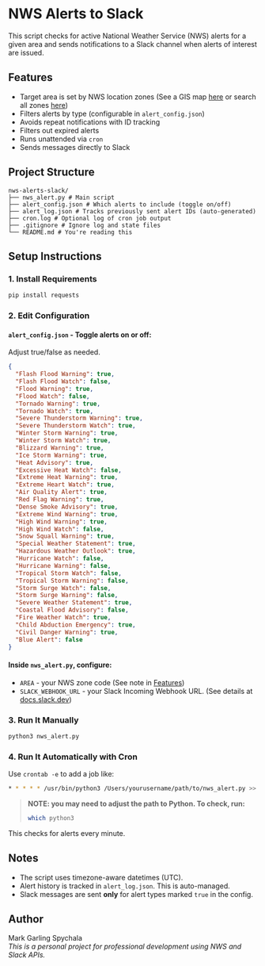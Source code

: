 # NWS Alerts to Slack

This script checks for active National Weather Service (NWS) alerts for a given area and sends notifications to a Slack channel when alerts of interest are issued.

## Features
- Target area is set by NWS location zones (See a GIS map [here](https://www.arcgis.com/home/item.html?id=07ca3188d1254b4d8901f8a4283a37dd&sublayer=0) or search all zones [here](https://alerts.weather.gov/))
- Filters alerts by type (configurable in `alert_config.json`)
- Avoids repeat notifications with ID tracking
- Filters out expired alerts
- Runs unattended via `cron`
- Sends messages directly to Slack

##  Project Structure

```
nws-alerts-slack/
├── nws_alert.py # Main script
├── alert_config.json # Which alerts to include (toggle on/off)
├── alert_log.json # Tracks previously sent alert IDs (auto-generated)
├── cron.log # Optional log of cron job output
├── .gitignore # Ignore log and state files
└── README.md # You're reading this
```

## Setup Instructions

### 1. Install Requirements

```bash
pip install requests
```

### 2. Edit Configuration

#### `alert_config.json` - Toggle alerts on or off:

Adjust true/false as needed.

```json
{
  "Flash Flood Warning": true,
  "Flash Flood Watch": false,
  "Flood Warning": true,
  "Flood Watch": false,
  "Tornado Warning": true,
  "Tornado Watch": true,
  "Severe Thunderstorm Warning": true,
  "Severe Thunderstorm Watch": true,
  "Winter Storm Warning": true,
  "Winter Storm Watch": true,
  "Blizzard Warning": true,
  "Ice Storm Warning": true,
  "Heat Advisory": true,
  "Excessive Heat Watch": false,
  "Extreme Heat Warning": true,
  "Extreme Heart Watch": true,
  "Air Quality Alert": true,
  "Red Flag Warning": true,
  "Dense Smoke Advisory": true,
  "Extreme Wind Warning": true,
  "High Wind Warning": true,
  "High Wind Watch": false,
  "Snow Squall Warning": true,
  "Special Weather Statement": true,
  "Hazardous Weather Outlook": true,
  "Hurricane Watch": false,
  "Hurricane Warning": false,
  "Tropical Storm Watch": false,
  "Tropical Storm Warning": false,
  "Storm Surge Watch": false,
  "Storm Surge Warning": false,
  "Severe Weather Statement": true,
  "Coastal Flood Advisory": false,
  "Fire Weather Watch": true,
  "Child Abduction Emergency": true,
  "Civil Danger Warning": true,
  "Blue Alert": false
}
```

#### Inside `nws_alert.py`, configure:

- `AREA` - your NWS zone code (See note in [Features](##Features))
- `SLACK_WEBHOOK_URL` - your Slack Incoming Webhook URL. (See details at [docs.slack.dev](https://docs.slack.dev/slack-github-action/sending-techniques/sending-data-slack-incoming-webhook/))

### 3. Run It Manually

```bash
python3 nws_alert.py
```

### 4. Run It Automatically with Cron

Use `crontab -e` to add a job like:

```bash
* * * * * /usr/bin/python3 /Users/yourusername/path/to/nws_alert.py >> /Users/yourusername/path/to/cron.log 2>&1
```

>**NOTE: you may need to adjust the path to Python. To check, run:**
>
>```bash
>which python3
>```

This checks for alerts every minute.

## Notes

- The script uses timezone-aware datetimes (UTC).
- Alert history is tracked in `alert_log.json`. This is auto-managed.
- Slack messages are sent **only** for alert types marked `true` in the config.

## Author

Mark Garling Spychala  
*This is a personal project for professional development using NWS and Slack APIs.*
